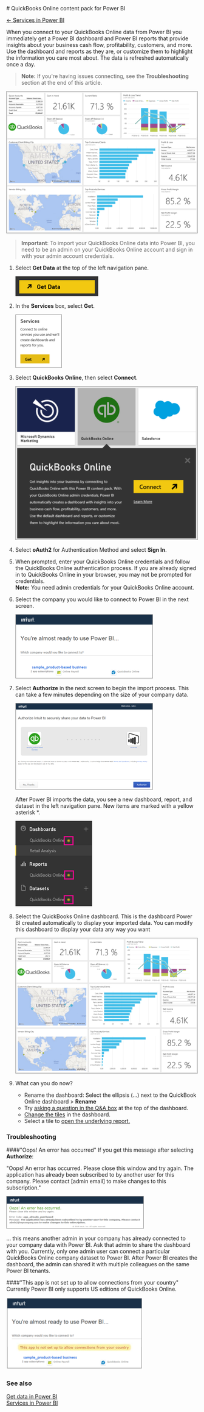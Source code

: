 <properties pageTitle="QuickBooks Online content pack for Power BI" description="QuickBooks Online content pack for Power BI" services="powerbi" documentationCenter="" authors="v-anpasi" manager="mblythe" editor=""/>
<tags ms.service="powerbi" ms.devlang="NA" ms.topic="article" ms.tgt_pltfrm="NA" ms.workload="powerbi" ms.date="06/25/2015" ms.author="v-anpasi"/>
# QuickBooks Online content pack for Power BI

[← Services in Power BI](https://support.powerbi.com/knowledgebase/topics/88770-services-in-power-bi)

When you connect to your QuickBooks Online data from Power BI you immediately get a Power BI dashboard and Power BI reports that provide insights about your business cash flow, profitability, customers, and more. Use the dashboard and reports as they are, or customize them to highlight the information you care most about. The data is refreshed automatically once a day.
 > **Note:** If you're having issues connecting, see the **Troubleshooting** section at the end of this article.

![](media/powerbi-content-pack-quickbooks-online/QB_Dashboard.png)

 > **Important**: To import your QuickBooks Online data into Power BI, you need to be an admin on your QuickBooks Online account and sign in with your admin account credentials.
 
1.  Select **Get Data** at the top of the left navigation pane.

    ![](media/powerbi-content-pack-quickbooks-online/PBI_GetData.png)

2.  In the **Services** box, select **Get**.

    ![](media/powerbi-content-pack-quickbooks-online/services.png)

3.  Select **QuickBooks Online**, then select **Connect**.

    ![](media/powerbi-content-pack-quickbooks-online/QB_online.png)

4.  Select **oAuth2** for Authentication Method and select **Sign In**.
    
5.  When prompted, enter your QuickBooks Online credentials and follow the QuickBooks Online authentication process. If you are already signed in to QuickBooks Online in your browser, you may not be prompted for credentials.  
**Note:** You need admin credentials for your QuickBooks Online account.
 
6.  Select the company you would like to connect to Power BI in the next screen.

    ![](media/powerbi-content-pack-quickbooks-online/intuit.png)

7.  Select **Authorize** in the next screen to begin the import process. This can take a few minutes depending on the size of your company data.

    ![](media/powerbi-content-pack-quickbooks-online/authorize.png)

	After Power BI imports the data, you see a new dashboard, report, and dataset in the left navigation pane. New items are marked with a yellow asterisk *.

	![](media/powerbi-content-pack-quickbooks-online/image1.png)

8.  Select the QuickBooks Online dashboard. This is the dashboard Power BI created automatically to display your imported data. You can modify this dashboard to display your data any way you want

     ![](media/powerbi-content-pack-quickbooks-online/QB_dashboard.png)

9.  What can you do now?

	- Rename the dashboard: Select the ellipsis (...) next to the QuickBook Online dashboard > **Rename**
	- Try [asking a question in the Q&A box](https://support.powerbi.com/knowledgebase/articles/474566-q-a-in-power-bi-preview) at the top of the dashboard.
	- [Change the tiles](https://support.powerbi.com/knowledgebase/articles/424878) in the dashboard.
	- Select a tile to [open the underlying report.](https://support.powerbi.com/knowledgebase/articles/425669) 

### Troubleshooting 


####"Oops! An error has occurred"
If you get this message after selecting **Authorize**:

"Oops! An error has occurred. Please close this window and try again.
The application has already been subscribed to by another user for this company. Please contact [admin email] to make changes to this subscription."

![](media/powerbi-content-pack-quickbooks-online/PBI_QBO_OopsSm.png)

... this means another admin in your company has already connected to your company data with Power BI. Ask that admin to share the dashboard with you. Currently, only one admin user can connect a particular QuickBooks Online company dataset to Power BI. After Power BI creates the dashboard, the admin can shared it with multiple colleagues on the same Power BI tenants.

####"This app is not set up to allow connections from your country"
Currently Power BI only supports US editions of QuickBooks Online.

![](media/powerbi-content-pack-quickbooks-online/PBI_QBO_CountryNotSupported.png)

### See also

[Get data in Power BI](https://support.powerbi.com/knowledgebase/topics/63369)  
[Services in Power BI](https://support.powerbi.com/knowledgebase/topics/88770)